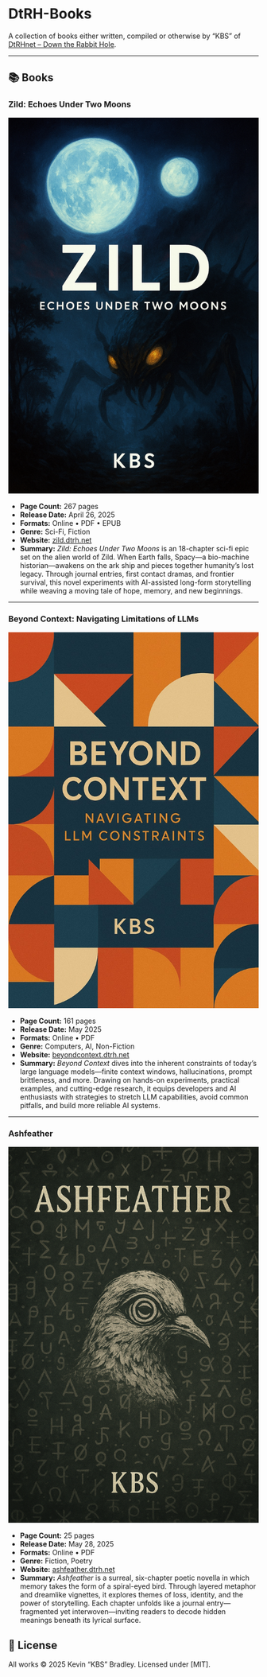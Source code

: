 # DtRH-Books

A collection of books either written, compiled or otherwise by “KBS” of [DtRHnet – Down the Rabbit Hole](https://dtrh.net).

---

## 📚 Books

### Zild: Echoes Under Two Moons

![Zild Cover](Images/zild-cover.png)

* **Page Count:** 267 pages
* **Release Date:** April 26, 2025
* **Formats:** Online • PDF • EPUB
* **Genre:** Sci-Fi, Fiction
* **Website:** [zild.dtrh.net](https://zild.dtrh.net)
* **Summary:**
  *Zild: Echoes Under Two Moons* is an 18-chapter sci-fi epic set on the alien world of Zild. When Earth falls, Spacy—a bio-machine historian—awakens on the ark ship and pieces together humanity’s lost legacy. Through journal entries, first contact dramas, and frontier survival, this novel experiments with AI-assisted long-form storytelling while weaving a moving tale of hope, memory, and new beginnings.

---

### Beyond Context: Navigating Limitations of LLMs

![Beyond Context](Images/bc-cover.jpg)

* **Page Count:** 161 pages
* **Release Date:** May 2025
* **Formats:** Online • PDF
* **Genre:** Computers, AI, Non-Fiction
* **Website:** [beyondcontext.dtrh.net](https://beyondcontext.dtrh.net)
* **Summary:**
  *Beyond Context* dives into the inherent constraints of today’s large language models—finite context windows, hallucinations, prompt brittleness, and more. Drawing on hands-on experiments, practical examples, and cutting-edge research, it equips developers and AI enthusiasts with strategies to stretch LLM capabilities, avoid common pitfalls, and build more reliable AI systems.

---

### Ashfeather

![Ashfeather Cover](Images/af-cover.png)

* **Page Count:** 25 pages
* **Release Date:** May 28, 2025
* **Formats:** Online • PDF
* **Genre:** Fiction, Poetry
* **Website:** [ashfeather.dtrh.net](https://ashfeather.dtrh.net)
* **Summary:**
  *Ashfeather* is a surreal, six-chapter poetic novella in which memory takes the form of a spiral-eyed bird. Through layered metaphor and dreamlike vignettes, it explores themes of loss, identity, and the power of storytelling. Each chapter unfolds like a journal entry—fragmented yet interwoven—inviting readers to decode hidden meanings beneath its lyrical surface.


## 📝 License

All works © 2025 Kevin “KBS” Bradley. Licensed under \[MIT\].
